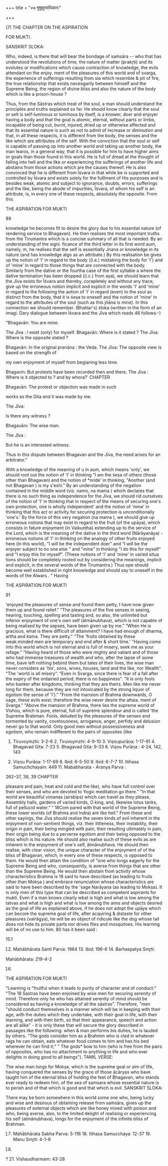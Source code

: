+++
title = "०७ मुमुक्षुत्वाधिकारः"

+++

(7) THE CHAPTER ON THE ASPIRATION 

FOR MUKTI. 

SANSKRIT SLOKA: 

Who, indeed, is there that will bear the bondage of saṁsāra -- who that has understood the revolutions of time, the nature of matter (prakr̥ti) and its evolutes or modifications which cause contraction of knowledge, the evils attendant on the enjoy. ment of the pleasures of this world and of svarga, the experience of sufferings resulting from sia which resemble & pit of fire, the true relationship that exists necesgarily between himself and the Supreme Being, the region of divine bliss and also the nature of the body which is like a prison-house ? 

Thus, from the Sāstras which treat of the soul, a man should understand the principles and truths explained so far. He should know clearly that the soul or selt is self-luminous or luminous by itself, is a knower, doer and enjoyer having a body and that the goal is atomic, eternal, without parts or limbs, incapable of being cut, burnt, injured, dried up or otherwise affected and that its essential nature is such as not to admit of increase or diminution and that, in all these respects, it is different from the body, the senses and the like which are attributes of the self. With the conviction that the soul or self is capable of passing op into another world and taking up another body, the man learos, in a general way, that it is possible for him to have higher aims or goals than those found in this world. He is full of dread at the thought of falling into hell and the like or experiencing the sufferings of another life and abstains from those actions which are the causes thereof. He is also convinced that he is different from Īśvara in that while be is supported and controlled by Īśvara and exists solely for the fulllment of His purposes and is besides weak, atomic and subject to ignorance, doubts, errors, sufferings and the like, being the abode of impurities, Īśvara, of whom his self is an attribute, is, in every one of these respects, absolutely the opposite. From this 

THE ASPIRATION FOR MUKTI 

89 

knowledge he becomes fit to desire the glory due to his essential nature (of rendering service to Bhagavan). He then realises the most important truths from the Tirumantra which is a concise summary of all that is needed. By an understanding of the signi. ficance of the third letter in its first word aum, namely, m, he realises that the self is essentially Jnana or knowledge in its nature (and has knowledge algo as an attribate.) By this realisation be gives up the notion of 'I' in regard to the body ((i.e.) mistaking the body for 'I') and of 'mine' in regard to those things that are connected with the body. Similarly from the dative or the fourtha case of the first syllable a where the dative termination has been dropped ((i.c.) from aya), we should learn that the Jīva exists for Īśvara and thereby, corapletely and without any trace, give up the erroneous notion implicit and explicit in the words 'I' and 'mine' in regard to the following the aotion of 'I' in regard (even) to the soul as distinct from the body, that it is śeṣa to oneself and the notion of 'mine' in regard to the attributes of the soul (such as this jñāna is mine). In this connection we should remember. (Bhattar's) śloka (written in the form of an imagi. Dary dialogue between Īśvara and the Jīva which reads 46 follows:-) 

"Bhagavān: You are mine. 

The Jīva : I exiet (only) for myself. Bhagavān: Where is it stated ? The Jīva: Where is the opposite stated ? 

Bhagavān: In the original pranāna : the Veda. The Jīva: The opposite view is based on the strength of 

my own enjoyment of myself from begianing less time. 

Bhagavin: But protests have been recorded then and there. The Jīva : Where is it objected to ? and by whora?' CHAPTER 

Bhagavān: The protest or objection was made in such 

works as the Gita and it was made by me. 

The Jīva: 

Is there any witness ? 

Bhagavānı: The wise man. 

The Jīva : 

But he is an interested witness. 

Thus in this dispute between Bhagavan and the Jīva, the need arises for an arbitrator." 

With a knowledge of the meaning of u in aum, which means 'only', we should root out the notion of 'I' in thinking "I am the śeṣa of others (those other than Bhagavan) and the notion of \*nride' in thinking, "Another (and not Bhagavan ) is my s'eshi." By an understanding of the negation contained in the middle word (viz. namo, na mama ) which declares that there is no such thing as independence for the Jīva, we should rid ourselves of the notion of 'I' in thinking that in respect of the means of securing one's own protection, one is wholly independent' and the notion of 'mine' in thinking that this act or activity for securing protection is unconditionally 'one's.' By the force of this very negation (na mama ), we should give up erroneous notions that may exist in regard to the fruit (of the upāya), which consists in fature enjoyment (in Vaikuṇṭha) extending up to the service of the Lord, which is the meaning of the dative in the third word (Nārāyanāya) - erroneous notions of 'I' in thinking on the analogy of other fruits enjoyed here (in this world), "I will be the independent doer” and “I will be the enjoyer subject to no one else " and "mine" in thinking "I do this for myself" and "I enjoy this for myself". (These notions of 'I' and 'mine' in varied situa tions should be completely rooted out by considering the meanings, implicit and explicit, in the several words of the Tirumantra.) Thus ope should become well established in right knowledge and should say to oneself in the words of the Alwars . " Having 

THE ASPIRATION FOR MUKTI 

91 

'enjoyed the pleasures of sense and found them petty, I have now given them up and found relief." "The pleasures of the five senses in seeing, hearing, touching, spelling and tasting and, so also, the unlimited but inferior enjoyment of one's own self (ātmānubhava), which is not capable of being realised by the sepses, have been given up by me.” “When He is gracious, what is there difficult of attainment? I have had enough of dharma, artha and kama. They are petty." "The 'fruits obtained by these weak.minded men are temporary and end after & short time.' "Having come into this world which is not eternal and is full of misery, seek me as your refage." "Having heard of those who were mighty and valiant and of those who had immense treasures of wealth and who, after the lapse of some time, bave left nothing bebind them but tales of their lives, the wise man never considers as 'his', sons, wives, houses, land and the like, nor Wealth". "The 'world is all misery”. “Even in Svarga, since there is fear of a fall after the expiry of the ordained period, there is no bappiness". "It is only fools who banker after kingdoms, thinking that they are theirs. Men like me never long for them, because they are not intoxicated by the strong liquor of egotism the sense of 'I')." "From the mansion of Brahma downwards, O sage, these evils exist; therefore the wise never desire the attaia. ment of Svarga." "Above the mansion of Brahma, there lies the supreme world of Vishou, which is pure, eternal, full of supreme splendour and is called 'the Supreme Brabman. Fools, deluded by the pleasures of the senses and tormented by vanity, covetousness, arrogance, anger, perfidy and delusion never go to that world. Only good men without possessiveness and egotism, who remain indifferent to the pairs of opposites (like 

1. Tiruvoymzhi: 3-2-6 2. Tiruvoymzhi: 4-9-10 3. Viṣṇupurāṇa: 1-17-91 4. Bhagavad Gita: 7-23 5. Bhagavad Gita: 9-33 6. Viṣṇu Purāṇa : 4-24, 142, 143 

7. Viṣṇu Purāṇa: 1-17-69 8. Ibid: 6-5-50 9. Ibid: 6-7-7 10. Itihasa Samuchchayam: 449 11. Mababharata - Aranya Parva : 

262–37, 38, 39 CHAPTER 

pleasare and pain, heat and cold and the like), who have full control over their senses, and who are devoted to Yogic meditation go there." "In that world are beautiful vimanas (airsbips) which can travel as they please, Assembly halls, gardens of varied kinds, O king, and, likewise lotus tanks, full of pellucid water.” “ 18Com pared with that world of the Supreme Being, these lower worlds (of Brahma and Indra) are like hell." From these and other sayings, the Jīva should realise the seven kinds of evil inherent in the enjoyment of non-sentient things, viz. their littleness, their instability, their origin in pain, their being mingled with pain, their resulting ultimately in pain, their origin being due to a perverse egotism and their being opposed to the bliss which is his nature. He should also realise such of these evils as are inherent in the enjoyment of one's self, ātmānubhava. He should then realise, with clear vision, the unique character of the enjoyment of of the bliss of Bhagavan, which, in every one of these respects, is opposed to them. He would then attain the condition of "one who longs eagerly for the Supreme Being and who, consequently, is averse from things that are other than the Supreme Being. He would then abstain from activity whose characteristics Brahma is 16 said to have described (as leading to fruits other than Mokṣa ) and embrace renunciation whose characteristics are said to have been described by the 'sage Narāyaṇa (as leading to Mokṣa). It is only men of this type that can be described as competent aspirants for mukti. Even if a man knows clearly wbat is high and what is low among the tatvas and what is high and what is low among the aims and objects desired as the goal of life as explained above, if he does not adopt the upāya which can becore the supreme goal of life, after acquiring & distaste for other pleasures (vairāgya), he will be an object of ridicule like the dog whose tail does not hide its private parts nor drives flies and mosquitoes. His learning will be of no use to him. 80 has it been said : 

15.1 

12. Mahābhārata Santi Parva: 1964 13. Ibid: 196-6 14. Barhaspatya Smr̥ti: 

Mahābhārata: 219-4-2 

16. 

THE ASPIRATION FOR MUKTI 

"Learning is "fruitful when it leads to purity of character and of conduct:" "The 18 Sastras have been enjoined by wise men for securing serenity of mind. Therefore only he who has attained serenity of mind should be considered as having a knowledge of all the sāstras". Therefore, "men "should conduct themselves in a manner which will be in keeping with their age, with the duties which they undertake, with their goal in life, with their learning, and with their birth, so that their appearance, speech and action are all alike" - it is only these that will secure the glory described in passages like the following: when & man performs bis duties, he is lauded by others. "The gods consider him as a Brahmin who is clad in whatever rags he can obtain, eats whatever food comes to him and has his bed wherever he can find it;" " The gods\* bow to him (who is free from the pairs of opposites, who has no attachment to anything in life and who ever delights in doing good to all beings"). TAMIL VERSE: 

The wise man longs for Mokṣa, which is the supreme goal or aim of life, having conquered the senses by the grace of those ācāryas who bave taught him of the eternal bliss of holding the feet of Bhagavan, who stands ever ready to redeem him, of the sea of samsara whose essential nature is to perish and of that which is good and that which is evil. SANSKRIT SLOKA: 

There may be born somewhere in this world some one who, being lucky and wise and desirous of obtaining release from saṁsāra, gives up the pleasures of external objects which are like honey mixed with poison and who, being averse, also, to the limited delight of realising or experiencing his self (atmānubhava), longs for the enjoyment of the infinite bliss of Brahman. 

17. Mahābhārata Sabha Parva: 5-116 18. Itihasa Samucchaya: 12-37 19. Manu Smr̥ti: 4-1-8 

20. 

? 21. Vishaudharmam: 43-28 
